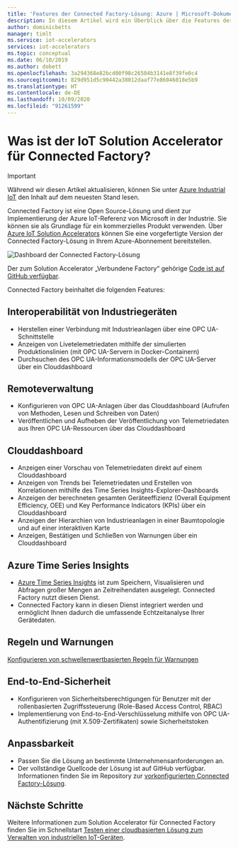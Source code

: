 ```yaml
---
title: 'Features der Connected Factory-Lösung: Azure | Microsoft-Dokumentation'
description: In diesem Artikel wird ein Überblick über die Features der vorkonfigurierten Connected Factory-Lösung beschrieben, z.B. Clouddashboard, Regeln und Warnungen.
author: dominicbetts
manager: timlt
ms.service: iot-accelerators
services: iot-accelerators
ms.topic: conceptual
ms.date: 06/10/2019
ms.author: dobett
ms.openlocfilehash: 3a294368e82bcd00f98c26504b3141e8f39fe0c4
ms.sourcegitcommit: 829d951d5c90442a38012daaf77e86046018e5b9
ms.translationtype: HT
ms.contentlocale: de-DE
ms.lasthandoff: 10/09/2020
ms.locfileid: "91261599"
---
```

# <a name="what-is-connected-factory-iot-solution-accelerator"></a>Was ist der IoT Solution Accelerator für Connected Factory?

> [!IMPORTANT]
> Während wir diesen Artikel aktualisieren, können Sie unter [Azure Industrial IoT](https://azure.github.io/Industrial-IoT/) den Inhalt auf dem neuesten Stand lesen.

Connected Factory ist eine Open Source-Lösung und dient zur Implementierung der Azure IoT-Referenz von Microsoft in der Industrie. Sie können sie als Grundlage für ein kommerzielles Produkt verwenden. Über [Azure IoT Solution Accelerators](https://www.azureiotsolutions.com/#solutions/types/CF) können Sie eine vorgefertigte Version der Connected Factory-Lösung in Ihrem Azure-Abonnement bereitstellen.

![Dashboard der Connected Factory-Lösung](./media/iot-accelerators-connected-factory-features/dashboard.png)

Der zum Solution Accelerator „Verbundene Factory“ gehörige [Code ist auf GitHub verfügbar](https://github.com/Azure/azure-iot-connected-factory).

Connected Factory beinhaltet die folgenden Features:

## <a name="industrial-device-interoperability"></a>Interoperabilität von Industriegeräten

- Herstellen einer Verbindung mit Industrieanlagen über eine OPC UA-Schnittstelle
- Anzeigen von Livetelemetriedaten mithilfe der simulierten Produktionslinien (mit OPC UA-Servern in Docker-Containern)
- Durchsuchen des OPC UA-Informationsmodells der OPC UA-Server über ein Clouddashboard

## <a name="remote-management"></a>Remoteverwaltung

- Konfigurieren von OPC UA-Anlagen über das Clouddashboard (Aufrufen von Methoden, Lesen und Schreiben von Daten)
- Veröffentlichen und Aufheben der Veröffentlichung von Telemetriedaten aus Ihren OPC UA-Ressourcen über das Clouddashboard

## <a name="cloud-dashboard"></a>Clouddashboard

- Anzeigen einer Vorschau von Telemetriedaten direkt auf einem Clouddashboard
- Anzeigen von Trends bei Telemetriedaten und Erstellen von Korrelationen mithilfe des Time Series Insights-Explorer-Dashboards
- Anzeigen der berechneten gesamten Geräteeffizienz (Overall Equipment Efficiency, OEE) und Key Performance Indicators (KPIs) über ein Clouddashboard
- Anzeigen der Hierarchien von Industrieanlagen in einer Baumtopologie und auf einer interaktiven Karte
- Anzeigen, Bestätigen und Schließen von Warnungen über ein Clouddashboard

## <a name="azure-time-series-insights"></a>Azure Time Series Insights

- [Azure Time Series Insights](../time-series-insights/time-series-insights-overview.md) ist zum Speichern, Visualisieren und Abfragen großer Mengen an Zeitreihendaten ausgelegt. Connected Factory nutzt diesen Dienst.
- Connected Factory kann in diesen Dienst integriert werden und ermöglicht Ihnen dadurch die umfassende Echtzeitanalyse Ihrer Gerätedaten.

## <a name="rules-and-alerts"></a>Regeln und Warnungen

[Konfigurieren von schwellenwertbasierten Regeln für Warnungen](iot-accelerators-connected-factory-configure.md)

## <a name="end-to-end-security"></a>End-to-End-Sicherheit

- Konfigurieren von Sicherheitsberechtigungen für Benutzer mit der rollenbasierten Zugriffssteuerung (Role-Based Access Control, RBAC)
- Implementierung von End-to-End-Verschlüsselung mithilfe von OPC UA-Authentifizierung (mit X.509-Zertifikaten) sowie Sicherheitstoken

## <a name="customizability"></a>Anpassbarkeit

- Passen Sie die Lösung an bestimmte Unternehmensanforderungen an.
- Der vollständige Quellcode der Lösung ist auf GitHub verfügbar. Informationen finden Sie im Repository zur [vorkonfigurierten Connected Factory-Lösung](https://github.com/Azure/azure-iot-connected-factory).

## <a name="next-steps"></a>Nächste Schritte

Weitere Informationen zum Solution Accelerator für Connected Factory finden Sie im Schnellstart [Testen einer cloudbasierten Lösung zum Verwalten von industriellen IoT-Geräten](quickstart-connected-factory-deploy.md).
